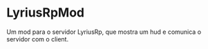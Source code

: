 # LyriusRpMod
Um mod para o servidor LyriusRp, que mostra um hud e comunica o servidor com o client.

